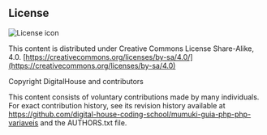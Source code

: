 ## License
![License icon](https://licensebuttons.net/l/by-sa/3.0/88x31.png)

This content is distributed under Creative Commons License Share-Alike, 4.0. [https://creativecommons.org/licenses/by-sa/4.0/](https://creativecommons.org/licenses/by-sa/4.0)

Copyright DigitalHouse and contributors

This content consists of voluntary contributions made by many
individuals. For exact contribution history, see its revision history
available at https://github.com/digital-house-coding-school/mumuki-guia-php-php-variaveis and the AUTHORS.txt file.

